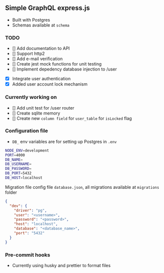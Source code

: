 ## Simple GraphQL express.js

- Built with Postgres
- Schemas available at `schema`

### TODO

- [] Add documentation to API
- [] Support http2
- [] Add e-mail verification
- [] Create jest mock functions for unit testing
- [] Implement depedency database injection to /user
- [x] Integrate user authentication
- [x] Added user account lock mechanism

### Currently working on
- [] Add unit test for /user router
- [] Create sqlite memory
- [] Create new `column field` for `user_table` for `isLocked` flag

### Configuration file

* `DB_` env variables are for setting up Postgres in `.env`

```sh
NODE_ENV=development
PORT=4000
DB_NAME=
DB_USERNAME=
DB_PASSWORD=
DB_PORT=5432
DB_HOST=localhost
```

Migration file config file `database.json`, all migrations available at `migrations` folder

```json
{
  "dev": {
    "driver": "pg",
    "user": "<username>",
    "password": "<password>",
    "host": "localhost",
    "database": "<database_name>",
    "port": "5432"
  }
}
```

### Pre-commit hooks
* Currently using husky and prettier to format files

